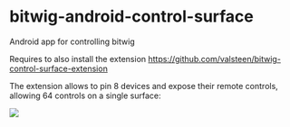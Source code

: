 # bitwig-android-control-surface

Android app for controlling bitwig

Requires to also install the extension https://github.com/valsteen/bitwig-control-surface-extension

The extension allows to pin 8 devices and expose their remote controls, allowing 64 controls on a single surface:

![](https://lh3.googleusercontent.com/pw/ACtC-3cTu3trplxYSY3pUZoFUo7m8pa6l_8fNQPQDHzjqevHdBIoiIkvojmUJUWF6U58olzUnSez2yyyFCE95bPRjjRjAxX3R3LqgsyOd91smoQEaHx9Hro45PZgPS4HnmoJ97ufXO_zuyzxAamjx6WdLtj3mw=w579-h926-no?authuser=0)
